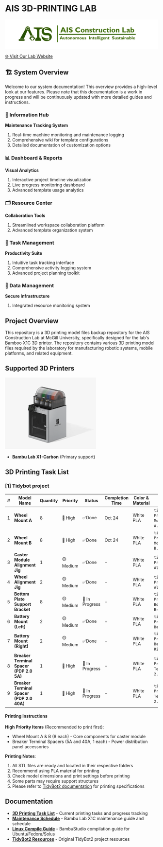 # AIS 3D-PRINTING LAB 

![AIS Logo](assets/ais_logo.png)

[🌐 Visit Our Lab Website](https://www.shao-lab.com/)

## 🏗️ System Overview

Welcome to our system documentation! This overview provides a high-level look at our features. Please note that this documentation is a work in progress and will be continuously updated with more detailed guides and instructions.

### 📑 Information Hub

**Maintenance Tracking System**

1. Real-time machine monitoring and maintenance logging
2. Comprehensive wiki for template configurations
3. Detailed documentation of customization options

### 📊 Dashboard & Reports

**Visual Analytics**

1. Interactive project timeline visualization
2. Live progress monitoring dashboard
3. Advanced template usage analytics

### 🗂️ Resource Center

**Collaboration Tools**

1. Streamlined workspace collaboration platform
2. Advanced template organization system

### 📝 Task Management

**Productivity Suite**

1. Intuitive task tracking interface
2. Comprehensive activity logging system
3. Advanced project planning toolkit

### 💾 Data Management

**Secure Infrastructure**

1. Integrated resource monitoring system




## Project Overview

This repository is a 3D printing model files backup repository for the AIS Construction Lab at McGill University, specifically designed for the lab's Bamboo X1C 3D printer. The repository contains various 3D printing model files required by the laboratory for manufacturing robotic systems, mobile platforms, and related equipment.

## Supported 3D Printers

<img src="assets/x1c.png" width="300" alt="Bambu Lab X1-Carbon">

- **Bambu Lab X1-Carbon** (Primary support)

## 3D Printing Task List

### [1] Tidybot project

| # | Model Name | Quantity | Priority | Status | Completion Time | Color & Material | File Location |
|---|------------|----------|----------|--------|-----------------|------------------|---------------|
| 1 | **Wheel Mount A** | 8 | 🔴 High | ✅Done | Oct 24 | White PLA | `tidybot2-resources/3D Printing/Caster Module/Wheel Mount A.stl` |
| 2 | **Wheel Mount B** | 8 | 🔴 High | ✅Done | Oct 24 | White PLA | `tidybot2-resources/3D Printing/Caster Module/Wheel Mount B.stl` |
| 3 | **Caster Module Alignment Jig** | 1 | 🟡 Medium |✅Done | - | White PLA | `tidybot2-resources/3D Printing/Caster Module Alignment Jig.stl` |
| 4 | **Wheel Alignment Jig** | 2 | 🟡 Medium | ✅Done | - | White PLA | `tidybot2-resources/3D Printing/Wheel Alignment Jig.stl` |
| 5 | **Bottom Plate Support Bracket** | 8 | 🟡 Medium | 🔄 In Progress | - | White PLA | `tidybot2-resources/3D Printing/Franka/Franka Bottom Plate Support Bracket.stl` |
| 6 | **Battery Mount (Left)** | 2 | 🟡 Medium | ✅Done | - | White PLA | `tidybot2-resources/3D Printing/Franka/Franka Battery Mount Left.stl` |
| 7 | **Battery Mount (Right)** | 2 | 🟡 Medium | ✅Done | - | White PLA | `tidybot2-resources/3D Printing/Franka/Franka Battery Mount Right.stl` |
| 8 | **Breaker Terminal Spacer (PDP 2.0 5A)** | 1 | 🔴 High | 🔄 In Progress | - | White PLA | `tidybot2-resources/3D Printing/Breaker Terminal Spacer (PDP 2.0 5A).stl` |
| 9 | **Breaker Terminal Spacer (PDP 2.0 40A)** | 1 | 🔴 High | 🔄 In Progress | - | White PLA | `tidybot2-resources/3D Printing/Breaker Terminal Spacer (PDP 2.0 40A).stl` |

#### Printing Instructions

**High Priority Items** (Recommended to print first):
- Wheel Mount A & B (8 each) - Core components for caster module
- Breaker Terminal Spacers (5A and 40A, 1 each) - Power distribution panel accessories

**Printing Notes**:
1. All STL files are ready and located in their respective folders
2. Recommend using PLA material for printing
3. Check model dimensions and print settings before printing
4. Some parts may require support structures
5. Please refer to [TidyBot2 documentation](https://tidybot2.github.io/docs/bom/#3d-printing) for printing specifications



## Documentation

- **[3D Printing Task List](#3d-printing-task-list)** - Current printing tasks and progress tracking
- **[Maintenance Schedule](docs/Regular_Maintenance_Schedule.md)** - Bambu Lab X1C maintenance guide and schedule
- **[Linux Compile Guide](docs/Linux_Compile_Guide.md)** - BambuStudio compilation guide for Ubuntu/Fedora/Solus
- **[TidyBot2 Resources](https://github.com/jimmyyhwu/tidybot2-resources)** - Original TidyBot2 project resources

